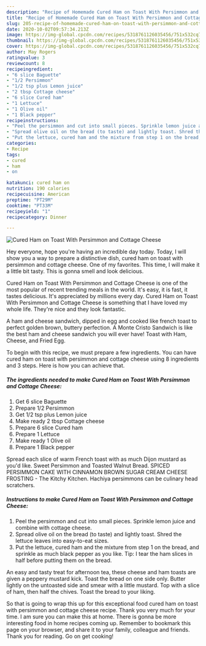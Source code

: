 ```yaml
---
description: "Recipe of Homemade Cured Ham on Toast With Persimmon and Cottage Cheese"
title: "Recipe of Homemade Cured Ham on Toast With Persimmon and Cottage Cheese"
slug: 205-recipe-of-homemade-cured-ham-on-toast-with-persimmon-and-cottage-cheese
date: 2020-10-02T09:57:34.213Z
image: https://img-global.cpcdn.com/recipes/5318761126035456/751x532cq70/cured-ham-on-toast-with-persimmon-and-cottage-cheese-recipe-main-photo.jpg
thumbnail: https://img-global.cpcdn.com/recipes/5318761126035456/751x532cq70/cured-ham-on-toast-with-persimmon-and-cottage-cheese-recipe-main-photo.jpg
cover: https://img-global.cpcdn.com/recipes/5318761126035456/751x532cq70/cured-ham-on-toast-with-persimmon-and-cottage-cheese-recipe-main-photo.jpg
author: May Rogers
ratingvalue: 3
reviewcount: 8
recipeingredient:
- "6 slice Baguette"
- "1/2 Persimmon"
- "1/2 tsp plus Lemon juice"
- "2 tbsp Cottage cheese"
- "6 slice Cured ham"
- "1 Lettuce"
- "1 Olive oil"
- "1 Black pepper"
recipeinstructions:
- "Peel the persimmon and cut into small pieces. Sprinkle lemon juice and combine with cottage cheese."
- "Spread olive oil on the bread (to taste) and lightly toast. Shred the lettuce leaves into easy-to-eat sizes."
- "Put the lettuce, cured ham and the mixture from step 1 on the bread, and sprinkle as much black pepper as you like. Tip: I tear the ham slices in half before putting them on the bread."
categories:
- Recipe
tags:
- cured
- ham
- on

katakunci: cured ham on 
nutrition: 190 calories
recipecuisine: American
preptime: "PT29M"
cooktime: "PT33M"
recipeyield: "1"
recipecategory: Dinner

---
```



![Cured Ham on Toast With Persimmon and Cottage Cheese](https://img-global.cpcdn.com/recipes/5318761126035456/751x532cq70/cured-ham-on-toast-with-persimmon-and-cottage-cheese-recipe-main-photo.jpg)

Hey everyone, hope you're having an incredible day today. Today, I will show you a way to prepare a distinctive dish, cured ham on toast with persimmon and cottage cheese. One of my favorites. This time, I will make it a little bit tasty. This is gonna smell and look delicious.

Cured Ham on Toast With Persimmon and Cottage Cheese is one of the most popular of recent trending meals in the world. It's easy, it is fast, it tastes delicious. It's appreciated by millions every day. Cured Ham on Toast With Persimmon and Cottage Cheese is something that I have loved my whole life. They're nice and they look fantastic.

A ham and cheese sandwich, dipped in egg and cooked like french toast to perfect golden brown, buttery perfection. A Monte Cristo Sandwich is like the best ham and cheese sandwich you will ever have! Toast with Ham, Cheese, and Fried Egg.


To begin with this recipe, we must prepare a few ingredients. You can have cured ham on toast with persimmon and cottage cheese using 8 ingredients and 3 steps. Here is how you can achieve that.

<!--inarticleads1-->

##### The ingredients needed to make Cured Ham on Toast With Persimmon and Cottage Cheese:

1. Get 6 slice Baguette
1. Prepare 1/2 Persimmon
1. Get 1/2 tsp plus Lemon juice
1. Make ready 2 tbsp Cottage cheese
1. Prepare 6 slice Cured ham
1. Prepare 1 Lettuce
1. Make ready 1 Olive oil
1. Prepare 1 Black pepper


Spread each slice of warm French toast with as much Dijon mustard as you&#39;d like. Sweet Persimmon and Toasted Walnut Bread. SPICED PERSIMMON CAKE WITH CINNAMON BROWN SUGAR CREAM CHEESE FROSTING - The Kitchy Kitchen. Hachiya persimmons can be culinary head scratchers. 

<!--inarticleads2-->

##### Instructions to make Cured Ham on Toast With Persimmon and Cottage Cheese:

1. Peel the persimmon and cut into small pieces. Sprinkle lemon juice and combine with cottage cheese.
1. Spread olive oil on the bread (to taste) and lightly toast. Shred the lettuce leaves into easy-to-eat sizes.
1. Put the lettuce, cured ham and the mixture from step 1 on the bread, and sprinkle as much black pepper as you like. Tip: I tear the ham slices in half before putting them on the bread.


An easy and tasty treat for afternoon tea, these cheese and ham toasts are given a peppery mustard kick. Toast the bread on one side only. Butter lightly on the untoasted side and smear with a little mustard. Top with a slice of ham, then half the chives. Toast the bread to your liking. 

So that is going to wrap this up for this exceptional food cured ham on toast with persimmon and cottage cheese recipe. Thank you very much for your time. I am sure you can make this at home. There is gonna be more interesting food in home recipes coming up. Remember to bookmark this page on your browser, and share it to your family, colleague and friends. Thank you for reading. Go on get cooking!
